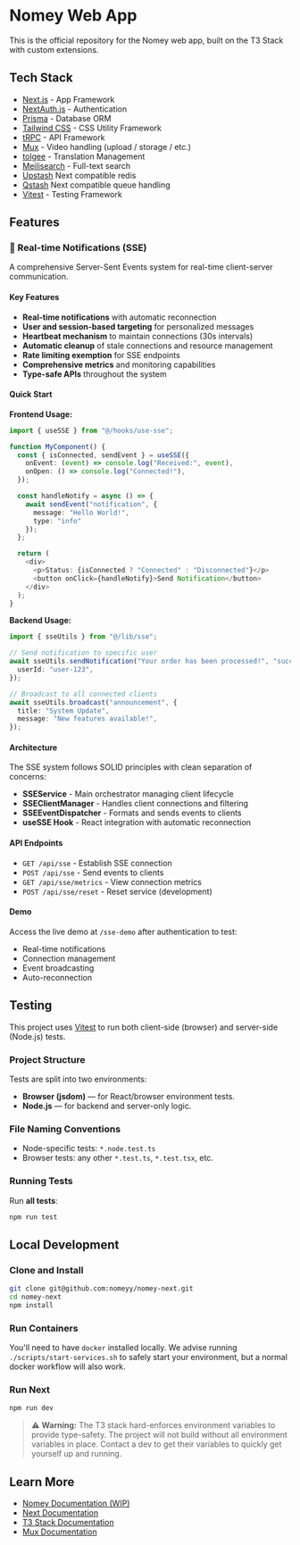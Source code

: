 # Nomey Web App

This is the official repository for the Nomey web app, built on the T3 Stack with custom extensions.

## Tech Stack

- [Next.js](https://nextjs.org) - App Framework
- [NextAuth.js](https://next-auth.js.org) - Authentication
- [Prisma](https://prisma.io) - Database ORM
- [Tailwind CSS](https://tailwindcss.com) - CSS Utility Framework
- [tRPC](https://trpc.io) - API Framework
- [Mux]() - Video handling (upload / storage / etc.)
- [tolgee](https://tolgee.io/) - Translation Management
- [Meilisearch](https://www.meilisearch.com/) - Full-text search
- [Upstash](https://upstash.com/) Next compatible redis
- [Qstash](https://upstash.com/docs/qstash) Next compatible queue handling
- [Vitest](https://vitest.dev/) - Testing Framework

## Features

### 🔄 Real-time Notifications (SSE)

A comprehensive Server-Sent Events system for real-time client-server communication.

#### Key Features

- **Real-time notifications** with automatic reconnection
- **User and session-based targeting** for personalized messages
- **Heartbeat mechanism** to maintain connections (30s intervals)
- **Automatic cleanup** of stale connections and resource management
- **Rate limiting exemption** for SSE endpoints
- **Comprehensive metrics** and monitoring capabilities
- **Type-safe APIs** throughout the system

#### Quick Start

**Frontend Usage:**

```typescript
import { useSSE } from "@/hooks/use-sse";

function MyComponent() {
  const { isConnected, sendEvent } = useSSE({
    onEvent: (event) => console.log("Received:", event),
    onOpen: () => console.log("Connected!"),
  });

  const handleNotify = async () => {
    await sendEvent("notification", {
      message: "Hello World!",
      type: "info"
    });
  };

  return (
    <div>
      <p>Status: {isConnected ? "Connected" : "Disconnected"}</p>
      <button onClick={handleNotify}>Send Notification</button>
    </div>
  );
}
```

**Backend Usage:**

```typescript
import { sseUtils } from "@/lib/sse";

// Send notification to specific user
await sseUtils.sendNotification("Your order has been processed!", "success", {
  userId: "user-123",
});

// Broadcast to all connected clients
await sseUtils.broadcast("announcement", {
  title: "System Update",
  message: "New features available!",
});
```

#### Architecture

The SSE system follows SOLID principles with clean separation of concerns:

- **SSEService** - Main orchestrator managing client lifecycle
- **SSEClientManager** - Handles client connections and filtering
- **SSEEventDispatcher** - Formats and sends events to clients
- **useSSE Hook** - React integration with automatic reconnection

#### API Endpoints

- `GET /api/sse` - Establish SSE connection
- `POST /api/sse` - Send events to clients
- `GET /api/sse/metrics` - View connection metrics
- `POST /api/sse/reset` - Reset service (development)

#### Demo

Access the live demo at `/sse-demo` after authentication to test:

- Real-time notifications
- Connection management
- Event broadcasting
- Auto-reconnection

## Testing

This project uses [Vitest](https://vitest.dev/) to run both client-side (browser) and server-side (Node.js) tests.

### Project Structure

Tests are split into two environments:

- **Browser (jsdom)** — for React/browser environment tests.
- **Node.js** — for backend and server-only logic.

### File Naming Conventions

- Node-specific tests: `*.node.test.ts`
- Browser tests: any other `*.test.ts`, `*.test.tsx`, etc.

### Running Tests

Run **all tests**:

```bash
npm run test
```

## Local Development

### Clone and Install

```bash
git clone git@github.com:nomeyy/nomey-next.git
cd nomey-next
npm install
```

### Run Containers

You'll need to have `docker` installed locally. We advise running `./scripts/start-services.sh` to safely start your environment, but a normal docker workflow will also work.

### Run Next

```bash
npm run dev
```

> ⚠️ **Warning:** The T3 stack hard-enforces environment variables to provide type-safety. The project will not build without all environment variables in place. Contact a dev to get their variables to quickly get yourself up and running.

## Learn More

- [Nomey Documentation (WIP)](https://nomey.mintlify.app/)
- [Next Documentation](https://nextjs.org/docs)
- [T3 Stack Documentation](https://create.t3.gg/en/usage/first-steps)
- [Mux Documentation](https://www.mux.com/docs)
